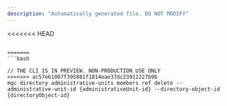 ```yaml
---
description: "Automatically generated file. DO NOT MODIFY"
---
```


<<<<<<< HEAD
```cli

=======
```bash

// THE CLI IS IN PREVIEW. NON-PRODUCTION USE ONLY
>>>>>>> ac57e61007f395881f1814eae37dc23911227b9b
mgc directory administrative-units members ref delete --administrative-unit-id {administrativeUnit-id} --directory-object-id {directoryObject-id}

```
